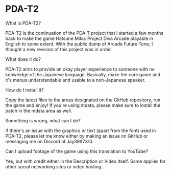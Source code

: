 # PDA-T2
What is PDA-T2?

PDA-T2 is the continuation of the PDA-T project that I started a few months back to make the game Hatsune Miku: Project Diva Arcade playable in English to some extent. With the public dump of Arcade Future Tone, I thought a new revision of this project was in order.

What does it do?

PDA-T2 aims to provide an okay player experience to someone with no knowledge of the Japanese language. Basically, make the core game and it's menus understandable and usable to a non-Japanese speaker.

How do I install it?

Copy the latest files to the areas designated on the GitHub repository, run the game and enjoy! If you're using mdata, please make sure to install the patch in the mdata area as well.

Something is wrong, what can I do?

If there's an issue with the graphics or text (apart from the font) used in PDA-T2, please let me know either by making an issue on GitHub or messaging me on Discord at Jay39#7310.

Can I upload footage of the game using this translation to YouTube?

Yes, but with credit either in the Description or Video itself. Same applies for other social networking sites or video hosting.
